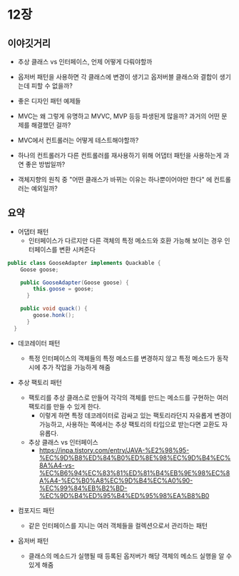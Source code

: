 # 12장

## 이야깃거리

- 추상 클래스 vs 인터페이스, 언제 어떻게 다뤄야할까

- 옵저버 패턴을 사용하면 각 클래스에 변경이 생기고 옵저버블 클래스와 결합이 생기는데 피할 수 없을까?

- 좋은 디자인 패턴 예제들

- MVC는 왜 그렇게 유명하고 MVVC, MVP 등등 파생된게 많을까? 과거의 어떤 문제를 해결했던 걸까?

- MVC에서 컨트롤러는 어떻게 테스트해야할까?

- 하나의 컨트롤러가 다른 컨트롤러를 재사용하기 위해 어댑터 패턴을 사용하는게 과연 좋은 방법일까?

- 객체지향의 원칙 중 "어떤 클래스가 바뀌는 이유는 하나뿐이어야만 한다" 에 컨트롤러는 예외일까?

## 요약

- 어댑터 패턴
  - 인터페이스가 다르지만 다른 객체의 특정 메소드와 호환 가능해 보이는 경우 인터페이스를 변환 시켜준다

```java
public class GooseAdapter implements Quackable {
    Goose goose;

    public GooseAdapter(Goose goose) {
        this.goose = goose;
      }

    public void quack() {
        goose.honk();
      }
  }
```

- 데코레이터 패턴

  - 특정 인터페이스의 객체들의 특정 메소드를 변경하지 않고 특정 메소드가 동작시에 추가 작업을 가능하게 해줌

- 추상 팩토리 패턴

  - 팩토리를 추상 클래스로 만들어 각각의 객체를 만드는 메소드를 구현하는 여러 팩토리를 만들 수 있게 한다.
    - 이렇게 하면 특정 데코레이터로 감싸고 있는 팩토리라던지 자유롭게 변경이 가능하고, 사용하는 쪽에서는 추상 팩토리의 타입으로 받는다면 교환도 자유롭다.
  - 추상 클래스 vs 인터페이스
    - https://inpa.tistory.com/entry/JAVA-%E2%98%95-%EC%9D%B8%ED%84%B0%ED%8E%98%EC%9D%B4%EC%8A%A4-vs-%EC%B6%94%EC%83%81%ED%81%B4%EB%9E%98%EC%8A%A4-%EC%B0%A8%EC%9D%B4%EC%A0%90-%EC%99%84%EB%B2%BD-%EC%9D%B4%ED%95%B4%ED%95%98%EA%B8%B0

- 컴포지드 패턴

  - 같은 인터페이스를 지니는 여러 객체들을 컬렉션으로서 관리하는 패턴

- 옵저버 패턴
  - 클래스의 메소드가 실행될 때 등록된 옵저버가 해당 객체의 메소드 실행을 알 수 있게 해줌
